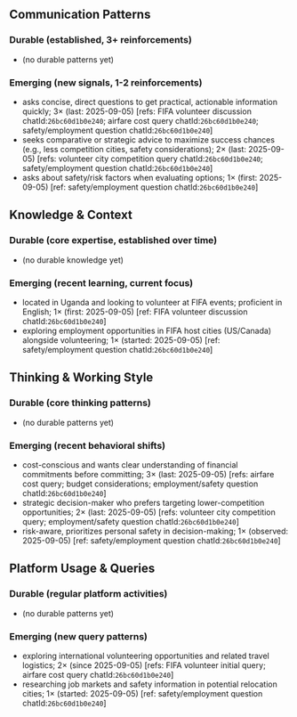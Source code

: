 ## Communication Patterns
### Durable (established, 3+ reinforcements)
- (no durable patterns yet)

### Emerging (new signals, 1-2 reinforcements)
- asks concise, direct questions to get practical, actionable information quickly; 3× (last: 2025-09-05) [refs: FIFA volunteer discussion chatId:`26bc60d1b0e240`; airfare cost query chatId:`26bc60d1b0e240`; safety/employment question chatId:`26bc60d1b0e240`]
- seeks comparative or strategic advice to maximize success chances (e.g., less competition cities, safety considerations); 2× (last: 2025-09-05) [refs: volunteer city competition query chatId:`26bc60d1b0e240`; safety/employment question chatId:`26bc60d1b0e240`]
- asks about safety/risk factors when evaluating options; 1× (first: 2025-09-05) [ref: safety/employment question chatId:`26bc60d1b0e240`]

## Knowledge & Context
### Durable (core expertise, established over time)
- (no durable knowledge yet)

### Emerging (recent learning, current focus)
- located in Uganda and looking to volunteer at FIFA events; proficient in English; 1× (first: 2025-09-05) [ref: FIFA volunteer discussion chatId:`26bc60d1b0e240`]
- exploring employment opportunities in FIFA host cities (US/Canada) alongside volunteering; 1× (started: 2025-09-05) [ref: safety/employment question chatId:`26bc60d1b0e240`]

## Thinking & Working Style
### Durable (core thinking patterns)
- (no durable patterns yet)

### Emerging (recent behavioral shifts)
- cost-conscious and wants clear understanding of financial commitments before committing; 3× (last: 2025-09-05) [refs: airfare cost query; budget considerations; employment/safety question chatId:`26bc60d1b0e240`]
- strategic decision-maker who prefers targeting lower-competition opportunities; 2× (last: 2025-09-05) [refs: volunteer city competition query; employment/safety question chatId:`26bc60d1b0e240`]
- risk-aware, prioritizes personal safety in decision-making; 1× (observed: 2025-09-05) [ref: safety/employment question chatId:`26bc60d1b0e240`]

## Platform Usage & Queries
### Durable (regular platform activities)
- (no durable patterns yet)

### Emerging (new query patterns)
- exploring international volunteering opportunities and related travel logistics; 2× (since 2025-09-05) [refs: FIFA volunteer initial query; airfare cost query chatId:`26bc60d1b0e240`]
- researching job markets and safety information in potential relocation cities; 1× (started: 2025-09-05) [ref: safety/employment question chatId:`26bc60d1b0e240`]